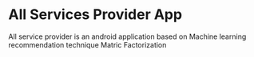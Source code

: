 # All Services Provider App
All service provider is an android application based on Machine learning recommendation technique Matric Factorization 
